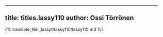 
---
title: titles.lassy110
author: Ossi Törrönen
---
{% translate_file _lassyt/lassy110/lassy110.md %}